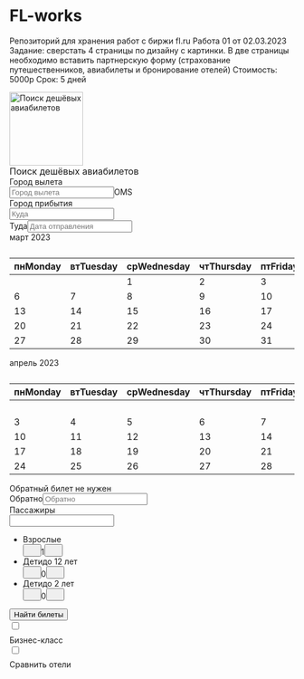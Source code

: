 # FL-works
Репозиторий для хранения работ с биржи fl.ru
Работа 01 от 02.03.2023
Задание: сверстать 4 страницы по дизайну с картинки. В две страницы необходимо вставить партнерскую форму (страхование путешественников, авиабилеты и бронирование отелей)
Стоимость: 5000р
Срок: 5 дней

<form id="root" class="cascoon-root cascoon-search-form" action="https://tp.media/r" method="GET" target="_blank" data-testid="form"><div id="LinkImage_1" class="cascoon-leaf cascoon-l--6 cascoon-align--left" data-field-name="LinkImage_1" data-testid="LinkImage_1"><a id="LinkImage_1_7879_0" href="https://www.aviasales.com" target="_blank" class="cascoon-form-link-image cascoon-LinkImage_1" data-testid="link_image_LinkImage_1_7879_0"><img src="https://hrmt.travelpayouts.com/travelpayouts/dHJhdmVscGF5b3V0cy9icmFuZHMvbG9nby8xMDA.svg" alt="Поиск дешёвых авиабилетов" class="cascoon-form-link-image__image" width="130" height="29" style="width: 130px !important; height: auto !important;"></a></div><div id="title" class="cascoon-leaf cascoon-l--6 cascoon-align--right cascoon-l--right" data-field-name="title" data-testid="title"><div data-testid="title-container-title" id="title" class="cascoon-form-title cascoon-title"><div class="cascoon-form-title__title" data-testid="title-title" style="font-size: 16px !important;">Поиск дешёвых авиабилетов</div></div></div><div id="origin_and_destination" class="cascoon-leaf cascoon-l--12 cascoon-align--left" data-field-name="origin_and_destination" data-testid="origin_and_destination"><div class="cascoon-combined-autocomplete cascoon-combined-autocomplete--with_labels"><div class="cascoon-origin_and_destination" style="display: block !important;"><div class="cascoon-autocomplete"><label for="cascoon-autocomplete_1" class="cascoon-autocomplete__label ">Город вылета</label><div class="cascoon-autocomplete__field"><input type="text" class="cascoon-autocomplete__input" data-testid="autocomplete-input-origin" data-lpignore="true" placeholder="Город вылета" name="origin" id="cascoon-autocomplete_1" required="" role="combobox" aria-autocomplete="list" aria-expanded="false" autocomplete="off"><span class="cascoon-autocomplete__slug cascoon-input-before-gradient"><span>OMS</span></span></div><input type="hidden" name="origin_slug" data-testid="autocomplete-hidden-origin" value="OMS"><input type="hidden" name="origin_subtitle" data-testid="autocomplete-hidden-origin" value="Россия"><input type="hidden" name="origin_title" data-testid="autocomplete-hidden-origin" value="Омск"></div></div><div class="cascoon-origin_and_destination" style="display: block !important;"><div class="cascoon-autocomplete"><label for="cascoon-autocomplete_2" class="cascoon-autocomplete__label ">Город прибытия</label><div class="cascoon-autocomplete__field"><input type="text" class="cascoon-autocomplete__input" data-testid="autocomplete-input-destination" data-lpignore="true" placeholder="Куда" name="destination" id="cascoon-autocomplete_2" required="" role="combobox" aria-autocomplete="list" aria-expanded="false" autocomplete="off"></div><input type="hidden" name="destination_slug" data-testid="autocomplete-hidden-destination" value="https://www.aviasales.com/search"><input type="hidden" name="destination_subtitle" data-testid="autocomplete-hidden-destination" value="https://www.aviasales.com/search"><input type="hidden" name="destination_title" data-testid="autocomplete-hidden-destination" value="https://www.aviasales.com/search"></div></div></div></div><div id="DateRange" class="cascoon-leaf cascoon-l--6 cascoon-align--left" data-field-name="DateRange" data-testid="DateRange"><div class="cascoon-date-range-picker"><div class="cascoon-form-datepicker cascoon-form-datepicker--normal-weekdays" data-testid="date_picker_wrapper_DateRange_from_7879_0"><label for="DateRange_from_7879_0" class="cascoon-form-datepicker__label">Туда</label><input id="DateRange_from_7879_0" type="text" autocomplete="off" class="cascoon-form-datepicker__input" placeholder="Дата отправления" data-testid="date_picker_input_DateRange_from_7879_0" readonly=""><svg width="14" height="16" fill="none" xmlns="http://www.w3.org/2000/svg" color="#32a8dd" class="cascoon-calendar-svg cascoon-fill-default"><path clip-rule="evenodd" d="M2.3 7.984c-.166 0-.3.132-.3.298v5.4c0 .166.136.297.302.297l9.4-.001a.3.3 0 00.3-.3l-.004-5.393a.3.3 0 00-.3-.3H2.3zM7 10.3a.3.3 0 01.3-.3h3.4a.3.3 0 01.3.3v2.4a.3.3 0 01-.3.3H7.3a.3.3 0 01-.3-.3v-2.4zM14 6v8.005A1.997 1.997 0 0112 16H2c-1.105 0-2-.893-2-1.995V6h14zm-3-4.004V1A1 1 0 0010 0H9a1 1 0 00-1 .999v.997H6V1A1 1 0 005 0H4a1 1 0 00-1 .999v.997H2c-1.105 0-2 .894-2 1.997h14a1.998 1.998 0 00-2-1.997h-1z"></path></svg><div tabindex="-1" role="dialog" data-toggle="tooltip" class="cascoon-form-datepicker__popup" data-testid="date_picker_popup_DateRange_from_7879_0"><div class="cascoon-rdp  cascoon-rdp-multiple_months"><div class="cascoon-rdp-months"><div class="cascoon-rdp-month cascoon-rdp-caption_start"><div class="cascoon-rdp-caption"><div class="cascoon-rdp-caption_label" aria-live="polite" aria-atomic="true" id="react-day-picker-1">март 2023</div><div class="cascoon-rdp-nav"><div class="cascoon-rdp-nav_button cascoon-rdp-nav_button_previous cascoon-rdp-nav_button_disabled"><svg width="8" height="12" class="cascoon-rdp-nav_icon" viewBox="0 0 8 12" fill="none" xmlns="http://www.w3.org/2000/svg"><path d="M0.211056 5.78823C0.0943776 5.9053 0.0943778 6.0947 0.211056 6.21177L5.769 11.7886C5.88554 11.9055 6.07467 11.9063 6.19219 11.7904L7.28409 10.713C7.40295 10.5958 7.40319 10.404 7.28462 10.2864L3.11819 6.15522C2.9987 6.03675 3.00001 5.84319 3.12108 5.72633L7.2788 1.71349C7.40008 1.59644 7.40115 1.40247 7.28116 1.28408L6.19219 0.209646C6.07467 0.0936918 5.88554 0.0944872 5.769 0.211426L0.211056 5.78823Z" fill="inherit"></path></svg></div></div></div><table class="cascoon-rdp-table" role="grid" aria-labelledby="react-day-picker-1"><thead class="cascoon-rdp-head"><tr class="cascoon-rdp-head_row"><th scope="col" class="cascoon-rdp-head_cell"><span aria-hidden="true">пн</span><span class="cascoon-rdp-vhidden">Monday</span></th><th scope="col" class="cascoon-rdp-head_cell"><span aria-hidden="true">вт</span><span class="cascoon-rdp-vhidden">Tuesday</span></th><th scope="col" class="cascoon-rdp-head_cell"><span aria-hidden="true">ср</span><span class="cascoon-rdp-vhidden">Wednesday</span></th><th scope="col" class="cascoon-rdp-head_cell"><span aria-hidden="true">чт</span><span class="cascoon-rdp-vhidden">Thursday</span></th><th scope="col" class="cascoon-rdp-head_cell"><span aria-hidden="true">пт</span><span class="cascoon-rdp-vhidden">Friday</span></th><th scope="col" class="cascoon-rdp-head_cell"><span aria-hidden="true">сб</span><span class="cascoon-rdp-vhidden">Saturday</span></th><th scope="col" class="cascoon-rdp-head_cell"><span aria-hidden="true">вс</span><span class="cascoon-rdp-vhidden">Sunday</span></th></tr></thead><tbody class="cascoon-rdp-tbody"><tr class="cascoon-rdp-row"><td class="cascoon-rdp-cell"><div type="button" class="cascoon-rdp-button cascoon-rdp-button_reset cascoon-rdp-day cascoon-rdp-day_disabled cascoon-rdp-day_outside" disabled="true" aria-label="27th February (Monday)" tabindex="-1"></div></td><td class="cascoon-rdp-cell"><div type="button" class="cascoon-rdp-button cascoon-rdp-button_reset cascoon-rdp-day cascoon-rdp-day_disabled cascoon-rdp-day_outside" disabled="true" aria-label="28th February (Tuesday)" tabindex="-1"></div></td><td class="cascoon-rdp-cell"><div type="button" class="cascoon-rdp-button cascoon-rdp-button_reset cascoon-rdp-day cascoon-rdp-day_disabled" aria-label="1st March (Wednesday)" tabindex="-1" disabled="true">1</div></td><td class="cascoon-rdp-cell"><div type="button" class="cascoon-rdp-button cascoon-rdp-button_reset cascoon-rdp-day cascoon-rdp-day_today" aria-label="2nd March (Thursday)" tabindex="-1">2</div></td><td class="cascoon-rdp-cell"><div type="button" class="cascoon-rdp-button cascoon-rdp-button_reset cascoon-rdp-day" aria-label="3rd March (Friday)" tabindex="-1">3</div></td><td class="cascoon-rdp-cell"><div type="button" class="cascoon-rdp-button cascoon-rdp-button_reset cascoon-rdp-day" aria-label="4th March (Saturday)" tabindex="-1">4</div></td><td class="cascoon-rdp-cell"><div type="button" class="cascoon-rdp-button cascoon-rdp-button_reset cascoon-rdp-day" aria-label="5th March (Sunday)" tabindex="-1">5</div></td></tr><tr class="cascoon-rdp-row"><td class="cascoon-rdp-cell"><div type="button" class="cascoon-rdp-button cascoon-rdp-button_reset cascoon-rdp-day" aria-label="6th March (Monday)" tabindex="-1">6</div></td><td class="cascoon-rdp-cell"><div type="button" class="cascoon-rdp-button cascoon-rdp-button_reset cascoon-rdp-day" aria-label="7th March (Tuesday)" tabindex="-1">7</div></td><td class="cascoon-rdp-cell"><div type="button" class="cascoon-rdp-button cascoon-rdp-button_reset cascoon-rdp-day" aria-label="8th March (Wednesday)" tabindex="-1">8</div></td><td class="cascoon-rdp-cell"><div type="button" class="cascoon-rdp-button cascoon-rdp-button_reset cascoon-rdp-day cascoon-rdp-day_selected cascoon-rdp-day_range_start" aria-label="9th March (Thursday)" aria-pressed="true" tabindex="0">9</div></td><td class="cascoon-rdp-cell"><div type="button" class="cascoon-rdp-button cascoon-rdp-button_reset cascoon-rdp-day cascoon-rdp-day_selected cascoon-rdp-day_range_middle" aria-label="10th March (Friday)" tabindex="-1" aria-pressed="true">10</div></td><td class="cascoon-rdp-cell"><div type="button" class="cascoon-rdp-button cascoon-rdp-button_reset cascoon-rdp-day cascoon-rdp-day_selected cascoon-rdp-day_range_middle" aria-label="11th March (Saturday)" tabindex="-1" aria-pressed="true">11</div></td><td class="cascoon-rdp-cell"><div type="button" class="cascoon-rdp-button cascoon-rdp-button_reset cascoon-rdp-day cascoon-rdp-day_selected cascoon-rdp-day_range_middle" aria-label="12th March (Sunday)" tabindex="-1" aria-pressed="true">12</div></td></tr><tr class="cascoon-rdp-row"><td class="cascoon-rdp-cell"><div type="button" class="cascoon-rdp-button cascoon-rdp-button_reset cascoon-rdp-day cascoon-rdp-day_selected cascoon-rdp-day_range_middle" aria-label="13th March (Monday)" tabindex="-1" aria-pressed="true">13</div></td><td class="cascoon-rdp-cell"><div type="button" class="cascoon-rdp-button cascoon-rdp-button_reset cascoon-rdp-day cascoon-rdp-day_selected cascoon-rdp-day_range_middle" aria-label="14th March (Tuesday)" tabindex="-1" aria-pressed="true">14</div></td><td class="cascoon-rdp-cell"><div type="button" class="cascoon-rdp-button cascoon-rdp-button_reset cascoon-rdp-day cascoon-rdp-day_selected cascoon-rdp-day_range_middle" aria-label="15th March (Wednesday)" tabindex="-1" aria-pressed="true">15</div></td><td class="cascoon-rdp-cell"><div type="button" class="cascoon-rdp-button cascoon-rdp-button_reset cascoon-rdp-day cascoon-rdp-day_selected cascoon-rdp-day_range_end" aria-label="16th March (Thursday)" tabindex="-1" aria-pressed="true">16</div></td><td class="cascoon-rdp-cell"><div type="button" class="cascoon-rdp-button cascoon-rdp-button_reset cascoon-rdp-day" aria-label="17th March (Friday)" tabindex="-1">17</div></td><td class="cascoon-rdp-cell"><div type="button" class="cascoon-rdp-button cascoon-rdp-button_reset cascoon-rdp-day" aria-label="18th March (Saturday)" tabindex="-1">18</div></td><td class="cascoon-rdp-cell"><div type="button" class="cascoon-rdp-button cascoon-rdp-button_reset cascoon-rdp-day" aria-label="19th March (Sunday)" tabindex="-1">19</div></td></tr><tr class="cascoon-rdp-row"><td class="cascoon-rdp-cell"><div type="button" class="cascoon-rdp-button cascoon-rdp-button_reset cascoon-rdp-day" aria-label="20th March (Monday)" tabindex="-1">20</div></td><td class="cascoon-rdp-cell"><div type="button" class="cascoon-rdp-button cascoon-rdp-button_reset cascoon-rdp-day" aria-label="21st March (Tuesday)" tabindex="-1">21</div></td><td class="cascoon-rdp-cell"><div type="button" class="cascoon-rdp-button cascoon-rdp-button_reset cascoon-rdp-day" aria-label="22nd March (Wednesday)" tabindex="-1">22</div></td><td class="cascoon-rdp-cell"><div type="button" class="cascoon-rdp-button cascoon-rdp-button_reset cascoon-rdp-day" aria-label="23rd March (Thursday)" tabindex="-1">23</div></td><td class="cascoon-rdp-cell"><div type="button" class="cascoon-rdp-button cascoon-rdp-button_reset cascoon-rdp-day" aria-label="24th March (Friday)" tabindex="-1">24</div></td><td class="cascoon-rdp-cell"><div type="button" class="cascoon-rdp-button cascoon-rdp-button_reset cascoon-rdp-day" aria-label="25th March (Saturday)" tabindex="-1">25</div></td><td class="cascoon-rdp-cell"><div type="button" class="cascoon-rdp-button cascoon-rdp-button_reset cascoon-rdp-day" aria-label="26th March (Sunday)" tabindex="-1">26</div></td></tr><tr class="cascoon-rdp-row"><td class="cascoon-rdp-cell"><div type="button" class="cascoon-rdp-button cascoon-rdp-button_reset cascoon-rdp-day" aria-label="27th March (Monday)" tabindex="-1">27</div></td><td class="cascoon-rdp-cell"><div type="button" class="cascoon-rdp-button cascoon-rdp-button_reset cascoon-rdp-day" aria-label="28th March (Tuesday)" tabindex="-1">28</div></td><td class="cascoon-rdp-cell"><div type="button" class="cascoon-rdp-button cascoon-rdp-button_reset cascoon-rdp-day" aria-label="29th March (Wednesday)" tabindex="-1">29</div></td><td class="cascoon-rdp-cell"><div type="button" class="cascoon-rdp-button cascoon-rdp-button_reset cascoon-rdp-day" aria-label="30th March (Thursday)" tabindex="-1">30</div></td><td class="cascoon-rdp-cell"><div type="button" class="cascoon-rdp-button cascoon-rdp-button_reset cascoon-rdp-day" aria-label="31st March (Friday)" tabindex="-1">31</div></td><td class="cascoon-rdp-cell"><div type="button" class="cascoon-rdp-button cascoon-rdp-button_reset cascoon-rdp-day cascoon-rdp-day_outside" disabled="true" aria-label="1st April (Saturday)" tabindex="-1"></div></td><td class="cascoon-rdp-cell"><div type="button" class="cascoon-rdp-button cascoon-rdp-button_reset cascoon-rdp-day cascoon-rdp-day_outside" disabled="true" aria-label="2nd April (Sunday)" tabindex="-1"></div></td></tr></tbody></table></div><div class="cascoon-rdp-month cascoon-rdp-caption_end"><div class="cascoon-rdp-caption"><div class="cascoon-rdp-caption_label" aria-live="polite" aria-atomic="true" id="react-day-picker-2">апрель 2023</div><div class="cascoon-rdp-nav"><div class="cascoon-rdp-nav_button cascoon-rdp-nav_button_next"><svg width="8" height="12" class="cascoon-rdp-nav_icon" viewBox="0 0 8 12" fill="none" xmlns="http://www.w3.org/2000/svg"><path d="M0.211056 5.78823C0.0943776 5.9053 0.0943778 6.0947 0.211056 6.21177L5.769 11.7886C5.88554 11.9055 6.07467 11.9063 6.19219 11.7904L7.28409 10.713C7.40295 10.5958 7.40319 10.404 7.28462 10.2864L3.11819 6.15522C2.9987 6.03675 3.00001 5.84319 3.12108 5.72633L7.2788 1.71349C7.40008 1.59644 7.40115 1.40247 7.28116 1.28408L6.19219 0.209646C6.07467 0.0936918 5.88554 0.0944872 5.769 0.211426L0.211056 5.78823Z" fill="inherit"></path></svg></div></div></div><table class="cascoon-rdp-table" role="grid" aria-labelledby="react-day-picker-2"><thead class="cascoon-rdp-head"><tr class="cascoon-rdp-head_row"><th scope="col" class="cascoon-rdp-head_cell"><span aria-hidden="true">пн</span><span class="cascoon-rdp-vhidden">Monday</span></th><th scope="col" class="cascoon-rdp-head_cell"><span aria-hidden="true">вт</span><span class="cascoon-rdp-vhidden">Tuesday</span></th><th scope="col" class="cascoon-rdp-head_cell"><span aria-hidden="true">ср</span><span class="cascoon-rdp-vhidden">Wednesday</span></th><th scope="col" class="cascoon-rdp-head_cell"><span aria-hidden="true">чт</span><span class="cascoon-rdp-vhidden">Thursday</span></th><th scope="col" class="cascoon-rdp-head_cell"><span aria-hidden="true">пт</span><span class="cascoon-rdp-vhidden">Friday</span></th><th scope="col" class="cascoon-rdp-head_cell"><span aria-hidden="true">сб</span><span class="cascoon-rdp-vhidden">Saturday</span></th><th scope="col" class="cascoon-rdp-head_cell"><span aria-hidden="true">вс</span><span class="cascoon-rdp-vhidden">Sunday</span></th></tr></thead><tbody class="cascoon-rdp-tbody"><tr class="cascoon-rdp-row"><td class="cascoon-rdp-cell"><div type="button" class="cascoon-rdp-button cascoon-rdp-button_reset cascoon-rdp-day cascoon-rdp-day_outside" disabled="true" aria-label="27th March (Monday)" tabindex="-1"></div></td><td class="cascoon-rdp-cell"><div type="button" class="cascoon-rdp-button cascoon-rdp-button_reset cascoon-rdp-day cascoon-rdp-day_outside" disabled="true" aria-label="28th March (Tuesday)" tabindex="-1"></div></td><td class="cascoon-rdp-cell"><div type="button" class="cascoon-rdp-button cascoon-rdp-button_reset cascoon-rdp-day cascoon-rdp-day_outside" disabled="true" aria-label="29th March (Wednesday)" tabindex="-1"></div></td><td class="cascoon-rdp-cell"><div type="button" class="cascoon-rdp-button cascoon-rdp-button_reset cascoon-rdp-day cascoon-rdp-day_outside" disabled="true" aria-label="30th March (Thursday)" tabindex="-1"></div></td><td class="cascoon-rdp-cell"><div type="button" class="cascoon-rdp-button cascoon-rdp-button_reset cascoon-rdp-day cascoon-rdp-day_outside" disabled="true" aria-label="31st March (Friday)" tabindex="-1"></div></td><td class="cascoon-rdp-cell"><div type="button" class="cascoon-rdp-button cascoon-rdp-button_reset cascoon-rdp-day" aria-label="1st April (Saturday)" tabindex="-1">1</div></td><td class="cascoon-rdp-cell"><div type="button" class="cascoon-rdp-button cascoon-rdp-button_reset cascoon-rdp-day" aria-label="2nd April (Sunday)" tabindex="-1">2</div></td></tr><tr class="cascoon-rdp-row"><td class="cascoon-rdp-cell"><div type="button" class="cascoon-rdp-button cascoon-rdp-button_reset cascoon-rdp-day" aria-label="3rd April (Monday)" tabindex="-1">3</div></td><td class="cascoon-rdp-cell"><div type="button" class="cascoon-rdp-button cascoon-rdp-button_reset cascoon-rdp-day" aria-label="4th April (Tuesday)" tabindex="-1">4</div></td><td class="cascoon-rdp-cell"><div type="button" class="cascoon-rdp-button cascoon-rdp-button_reset cascoon-rdp-day" aria-label="5th April (Wednesday)" tabindex="-1">5</div></td><td class="cascoon-rdp-cell"><div type="button" class="cascoon-rdp-button cascoon-rdp-button_reset cascoon-rdp-day" aria-label="6th April (Thursday)" tabindex="-1">6</div></td><td class="cascoon-rdp-cell"><div type="button" class="cascoon-rdp-button cascoon-rdp-button_reset cascoon-rdp-day" aria-label="7th April (Friday)" tabindex="-1">7</div></td><td class="cascoon-rdp-cell"><div type="button" class="cascoon-rdp-button cascoon-rdp-button_reset cascoon-rdp-day" aria-label="8th April (Saturday)" tabindex="-1">8</div></td><td class="cascoon-rdp-cell"><div type="button" class="cascoon-rdp-button cascoon-rdp-button_reset cascoon-rdp-day" aria-label="9th April (Sunday)" tabindex="-1">9</div></td></tr><tr class="cascoon-rdp-row"><td class="cascoon-rdp-cell"><div type="button" class="cascoon-rdp-button cascoon-rdp-button_reset cascoon-rdp-day" aria-label="10th April (Monday)" tabindex="-1">10</div></td><td class="cascoon-rdp-cell"><div type="button" class="cascoon-rdp-button cascoon-rdp-button_reset cascoon-rdp-day" aria-label="11th April (Tuesday)" tabindex="-1">11</div></td><td class="cascoon-rdp-cell"><div type="button" class="cascoon-rdp-button cascoon-rdp-button_reset cascoon-rdp-day" aria-label="12th April (Wednesday)" tabindex="-1">12</div></td><td class="cascoon-rdp-cell"><div type="button" class="cascoon-rdp-button cascoon-rdp-button_reset cascoon-rdp-day" aria-label="13th April (Thursday)" tabindex="-1">13</div></td><td class="cascoon-rdp-cell"><div type="button" class="cascoon-rdp-button cascoon-rdp-button_reset cascoon-rdp-day" aria-label="14th April (Friday)" tabindex="-1">14</div></td><td class="cascoon-rdp-cell"><div type="button" class="cascoon-rdp-button cascoon-rdp-button_reset cascoon-rdp-day" aria-label="15th April (Saturday)" tabindex="-1">15</div></td><td class="cascoon-rdp-cell"><div type="button" class="cascoon-rdp-button cascoon-rdp-button_reset cascoon-rdp-day" aria-label="16th April (Sunday)" tabindex="-1">16</div></td></tr><tr class="cascoon-rdp-row"><td class="cascoon-rdp-cell"><div type="button" class="cascoon-rdp-button cascoon-rdp-button_reset cascoon-rdp-day" aria-label="17th April (Monday)" tabindex="-1">17</div></td><td class="cascoon-rdp-cell"><div type="button" class="cascoon-rdp-button cascoon-rdp-button_reset cascoon-rdp-day" aria-label="18th April (Tuesday)" tabindex="-1">18</div></td><td class="cascoon-rdp-cell"><div type="button" class="cascoon-rdp-button cascoon-rdp-button_reset cascoon-rdp-day" aria-label="19th April (Wednesday)" tabindex="-1">19</div></td><td class="cascoon-rdp-cell"><div type="button" class="cascoon-rdp-button cascoon-rdp-button_reset cascoon-rdp-day" aria-label="20th April (Thursday)" tabindex="-1">20</div></td><td class="cascoon-rdp-cell"><div type="button" class="cascoon-rdp-button cascoon-rdp-button_reset cascoon-rdp-day" aria-label="21st April (Friday)" tabindex="-1">21</div></td><td class="cascoon-rdp-cell"><div type="button" class="cascoon-rdp-button cascoon-rdp-button_reset cascoon-rdp-day" aria-label="22nd April (Saturday)" tabindex="-1">22</div></td><td class="cascoon-rdp-cell"><div type="button" class="cascoon-rdp-button cascoon-rdp-button_reset cascoon-rdp-day" aria-label="23rd April (Sunday)" tabindex="-1">23</div></td></tr><tr class="cascoon-rdp-row"><td class="cascoon-rdp-cell"><div type="button" class="cascoon-rdp-button cascoon-rdp-button_reset cascoon-rdp-day" aria-label="24th April (Monday)" tabindex="-1">24</div></td><td class="cascoon-rdp-cell"><div type="button" class="cascoon-rdp-button cascoon-rdp-button_reset cascoon-rdp-day" aria-label="25th April (Tuesday)" tabindex="-1">25</div></td><td class="cascoon-rdp-cell"><div type="button" class="cascoon-rdp-button cascoon-rdp-button_reset cascoon-rdp-day" aria-label="26th April (Wednesday)" tabindex="-1">26</div></td><td class="cascoon-rdp-cell"><div type="button" class="cascoon-rdp-button cascoon-rdp-button_reset cascoon-rdp-day" aria-label="27th April (Thursday)" tabindex="-1">27</div></td><td class="cascoon-rdp-cell"><div type="button" class="cascoon-rdp-button cascoon-rdp-button_reset cascoon-rdp-day" aria-label="28th April (Friday)" tabindex="-1">28</div></td><td class="cascoon-rdp-cell"><div type="button" class="cascoon-rdp-button cascoon-rdp-button_reset cascoon-rdp-day" aria-label="29th April (Saturday)" tabindex="-1">29</div></td><td class="cascoon-rdp-cell"><div type="button" class="cascoon-rdp-button cascoon-rdp-button_reset cascoon-rdp-day" aria-label="30th April (Sunday)" tabindex="-1">30</div></td></tr></tbody></table></div></div></div><div data-testid="close-modal-link"><div><div class="cascoon-datepicker-oneway_wrapper"><span class="cascoon-datepicker-oneway">Обратный билет не нужен</span></div></div></div></div><input type="hidden" name="DateRange_from_name" data-testid="date_picker_hiddens_DateRange_from_7879_0" value="2023-03-09"></div><div class="cascoon-form-datepicker cascoon-form-datepicker--normal-weekdays" data-testid="date_picker_wrapper_DateRange_to_7879_0"><label for="DateRange_to_7879_0" class="cascoon-form-datepicker__label">Обратно</label><input id="DateRange_to_7879_0" type="text" autocomplete="off" class="cascoon-form-datepicker__input" placeholder="Обратно" data-testid="date_picker_input_DateRange_to_7879_0" readonly=""><svg width="10" height="10" fill="none" xmlns="http://www.w3.org/2000/svg" class="cascoon-calendar-svg cascoon-calendar-svg--close cascoon-fill-default" data-testid="date_picker_close_icon_DateRange_to_7879_0" color="#32a8dd"><path d="M1.644.212a.3.3 0 00-.424 0L.212 1.22a.3.3 0 000 .424l3.144 3.144a.3.3 0 010 .424L.212 8.356a.3.3 0 000 .425L1.22 9.788a.3.3 0 00.425 0l3.144-3.144a.3.3 0 01.424 0l3.144 3.144a.3.3 0 00.424 0L9.788 8.78a.3.3 0 000-.424L6.644 5.212a.3.3 0 010-.424l3.144-3.144a.3.3 0 000-.425L8.78.212a.3.3 0 00-.425 0L5.212 3.356a.3.3 0 01-.424 0L1.644.212z"></path></svg><input type="hidden" name="DateRange_to_name" data-testid="date_picker_hiddens_DateRange_to_7879_0" value="2023-03-16"></div></div></div><div id="passengers" class="cascoon-leaf cascoon-l--3 cascoon-align--left" data-field-name="passengers" data-testid="passengers"><div class="cascoon-counters-select"><div class="cascoon-select-label" data-testid="counters-select-label"><span class="cascoon-select-label__text">Пассажиры</span></div><div class="cascoon-select-input-wrapper"><input class="cascoon-select-input cascoon-like-input" data-testid="counters-select-input" readonly=""><svg width="11" height="7" fill="none" xmlns="http://www.w3.org/2000/svg" class="cascoon-select-arrow-svg cascoon-fill-default" color="#32a8dd"><path clip-rule="evenodd" d="M5.286 3.982a.3.3 0 00.428 0L9.411.218a.3.3 0 01.428 0l.954.972a.3.3 0 010 .42L5.715 6.782a.3.3 0 01-.428 0L.206 1.61a.3.3 0 010-.42l.955-.972a.3.3 0 01.428 0l3.697 3.764z"></path></svg></div><ul class="cascoon-select-list false" data-testid="counters-select-list"><li class="cascoon-select-list-item" data-testid="counters-select-list-item_adults"><div class="cascoon-select-list-item-title">Взрослые<span class="cascoon-select-list-item-title__subtitle"></span></div><div class="cascoon-select-list-item-input"><button type="button" class="cascoon-select-list-item-input__control cascoon-select-list-item-input__control--dicrease cascoon-fill-default" data-testid="counters-select-list-item_adults_decrease"><svg xmlns="http://www.w3.org/2000/svg" width="16" height="16" viewBox="0 0 16 16" fill="none" color="#32a8dd"><path d="M1 7C1 6.72386 1.22386 6.5 1.5 6.5H14.5C14.7761 6.5 15 6.72386 15 7V9C15 9.27614 14.7761 9.5 14.5 9.5H1.5C1.22386 9.5 1 9.27614 1 9V7Z"></path></svg></button><span class="cascoon-select-list-item-input__value" data-testid="counters-select-list-item_adults_quantity">1</span><button type="button" class="cascoon-select-list-item-input__control cascoon-select-list-item-input__control--increase cascoon-fill-default" data-testid="counters-select-list-item_adults_increase"><svg xmlns="http://www.w3.org/2000/svg" width="16" height="16" viewBox="0 0 16 16" fill="none" color="#32a8dd"><path d="M9.5 1.5C9.5 1.22386 9.27614 1 9 1H7C6.72386 1 6.5 1.22386 6.5 1.5V6C6.5 6.27614 6.27614 6.5 6 6.5H1.5C1.22386 6.5 1 6.72386 1 7V9C1 9.27614 1.22386 9.5 1.5 9.5H6C6.27614 9.5 6.5 9.72386 6.5 10V14.5C6.5 14.7761 6.72386 15 7 15H9C9.27614 15 9.5 14.7761 9.5 14.5V10C9.5 9.72386 9.72386 9.5 10 9.5H14.5C14.7761 9.5 15 9.27614 15 9V7C15 6.72386 14.7761 6.5 14.5 6.5H10C9.72386 6.5 9.5 6.27614 9.5 6V1.5Z"></path></svg></button></div><input name="passengers_adults" type="hidden" value="1"></li><li class="cascoon-select-list-item" data-testid="counters-select-list-item_children"><div class="cascoon-select-list-item-title">Дети<span class="cascoon-select-list-item-title__subtitle">до 12 лет</span></div><div class="cascoon-select-list-item-input"><button type="button" class="cascoon-select-list-item-input__control cascoon-select-list-item-input__control--dicrease cascoon-fill-default" data-testid="counters-select-list-item_children_decrease"><svg xmlns="http://www.w3.org/2000/svg" width="16" height="16" viewBox="0 0 16 16" fill="none" color="#32a8dd"><path d="M1 7C1 6.72386 1.22386 6.5 1.5 6.5H14.5C14.7761 6.5 15 6.72386 15 7V9C15 9.27614 14.7761 9.5 14.5 9.5H1.5C1.22386 9.5 1 9.27614 1 9V7Z"></path></svg></button><span class="cascoon-select-list-item-input__value" data-testid="counters-select-list-item_children_quantity">0</span><button type="button" class="cascoon-select-list-item-input__control cascoon-select-list-item-input__control--increase cascoon-fill-default" data-testid="counters-select-list-item_children_increase"><svg xmlns="http://www.w3.org/2000/svg" width="16" height="16" viewBox="0 0 16 16" fill="none" color="#32a8dd"><path d="M9.5 1.5C9.5 1.22386 9.27614 1 9 1H7C6.72386 1 6.5 1.22386 6.5 1.5V6C6.5 6.27614 6.27614 6.5 6 6.5H1.5C1.22386 6.5 1 6.72386 1 7V9C1 9.27614 1.22386 9.5 1.5 9.5H6C6.27614 9.5 6.5 9.72386 6.5 10V14.5C6.5 14.7761 6.72386 15 7 15H9C9.27614 15 9.5 14.7761 9.5 14.5V10C9.5 9.72386 9.72386 9.5 10 9.5H14.5C14.7761 9.5 15 9.27614 15 9V7C15 6.72386 14.7761 6.5 14.5 6.5H10C9.72386 6.5 9.5 6.27614 9.5 6V1.5Z"></path></svg></button></div><input name="passengers_children" type="hidden" value="0"></li><li class="cascoon-select-list-item" data-testid="counters-select-list-item_lap_infants"><div class="cascoon-select-list-item-title">Дети<span class="cascoon-select-list-item-title__subtitle">до 2 лет</span></div><div class="cascoon-select-list-item-input"><button type="button" class="cascoon-select-list-item-input__control cascoon-select-list-item-input__control--dicrease cascoon-fill-default" data-testid="counters-select-list-item_lap_infants_decrease"><svg xmlns="http://www.w3.org/2000/svg" width="16" height="16" viewBox="0 0 16 16" fill="none" color="#32a8dd"><path d="M1 7C1 6.72386 1.22386 6.5 1.5 6.5H14.5C14.7761 6.5 15 6.72386 15 7V9C15 9.27614 14.7761 9.5 14.5 9.5H1.5C1.22386 9.5 1 9.27614 1 9V7Z"></path></svg></button><span class="cascoon-select-list-item-input__value" data-testid="counters-select-list-item_lap_infants_quantity">0</span><button type="button" class="cascoon-select-list-item-input__control cascoon-select-list-item-input__control--increase cascoon-fill-default" data-testid="counters-select-list-item_lap_infants_increase"><svg xmlns="http://www.w3.org/2000/svg" width="16" height="16" viewBox="0 0 16 16" fill="none" color="#32a8dd"><path d="M9.5 1.5C9.5 1.22386 9.27614 1 9 1H7C6.72386 1 6.5 1.22386 6.5 1.5V6C6.5 6.27614 6.27614 6.5 6 6.5H1.5C1.22386 6.5 1 6.72386 1 7V9C1 9.27614 1.22386 9.5 1.5 9.5H6C6.27614 9.5 6.5 9.72386 6.5 10V14.5C6.5 14.7761 6.72386 15 7 15H9C9.27614 15 9.5 14.7761 9.5 14.5V10C9.5 9.72386 9.72386 9.5 10 9.5H14.5C14.7761 9.5 15 9.27614 15 9V7C15 6.72386 14.7761 6.5 14.5 6.5H10C9.72386 6.5 9.5 6.27614 9.5 6V1.5Z"></path></svg></button></div><input name="passengers_lap_infants" type="hidden" value="0"></li></ul></div></div><div id="Submit_6" class="cascoon-leaf cascoon-l--3 cascoon-align--left" data-field-name="Submit_6" data-testid="Submit_6"><button id="Submit_6_7879_0" class="cascoon-form-submit " type="submit" data-testid="button_Submit_6_7879_0"><span class="cascoon-form-submit__content">Найти билеты</span></button></div><div id="trip_class" class="cascoon-leaf cascoon-l--6 cascoon-align--left" data-field-name="trip_class" data-testid="trip_class"><div class="cascoon-form-checkbox cascoon-form-checkbox--filled cascoon-trip_class"><input data-testid="checkbox" id="trip_class_7879_0" class="cascoon-form-checkbox__input" name="trip_class" type="checkbox" value="0"><div class="cascoon-form-checkbox-wrapper cascoon-like-input"><svg class="cascoon-form-checkbox__svg cascoon-fill-default" color="#32a8dd" fill="none" width="8" height="7" viewBox="0 0 8 7" xmlns="http://www.w3.org/2000/svg"><path fill="inherti" d="M7.67811 1.75503C7.79526 1.63788 7.79526 1.44793 7.67811 1.33077L7.04171 0.694374C6.92455 0.577217 6.7346 0.577217 6.61745 0.694374L3.50618 3.80564C3.38902 3.9228 3.19907 3.9228 3.08191 3.80564L1.38486 2.10859C1.2677 1.99143 1.07775 1.99143 0.960592 2.10859L0.324196 2.74498C0.207039 2.86214 0.207039 3.05209 0.324196 3.16925L3.08191 5.92696C3.19907 6.04412 3.38902 6.04412 3.50618 5.92696L7.67811 1.75503Z"></path></svg></div><label for="trip_class_7879_0" class="cascoon-form-checkbox__label ">Бизнес-класс</label></div></div><div id="Show_hotels" class="cascoon-leaf cascoon-l--6 cascoon-align--right cascoon-l--right" data-field-name="Show_hotels" data-testid="Show_hotels"><div class="cascoon-form-checkbox cascoon-form-checkbox--filled cascoon-form-checkbox--checked cascoon-Show_hotels"><input data-testid="checkbox" id="Show_hotels_7879_0" class="cascoon-form-checkbox__input" name="Show_hotels" type="checkbox" value="true"><div class="cascoon-form-checkbox-wrapper cascoon-like-input"><svg class="cascoon-form-checkbox__svg cascoon-fill-default" color="#32a8dd" fill="none" width="8" height="7" viewBox="0 0 8 7" xmlns="http://www.w3.org/2000/svg"><path fill="inherti" d="M7.67811 1.75503C7.79526 1.63788 7.79526 1.44793 7.67811 1.33077L7.04171 0.694374C6.92455 0.577217 6.7346 0.577217 6.61745 0.694374L3.50618 3.80564C3.38902 3.9228 3.19907 3.9228 3.08191 3.80564L1.38486 2.10859C1.2677 1.99143 1.07775 1.99143 0.960592 2.10859L0.324196 2.74498C0.207039 2.86214 0.207039 3.05209 0.324196 3.16925L3.08191 5.92696C3.19907 6.04412 3.38902 6.04412 3.50618 5.92696L7.67811 1.75503Z"></path></svg></div><label for="Show_hotels_7879_0" class="cascoon-form-checkbox__label ">Сравнить отели</label></div></div><input type="hidden" name="locale" value="ru"><input type="hidden" name="marker" value="416510"><input type="hidden" name="p" value="7879"><input type="hidden" name="trace_id" value="Zzd0e6873924274233a0c1733-416510"><input type="hidden" name="type" value="click"><input type="hidden" name="campaign_id" value="100"><input type="hidden" name="u"><input type="hidden" name="target_host" value="www.aviasales.com/search"><input type="hidden" name="currency" value="usd"></form>